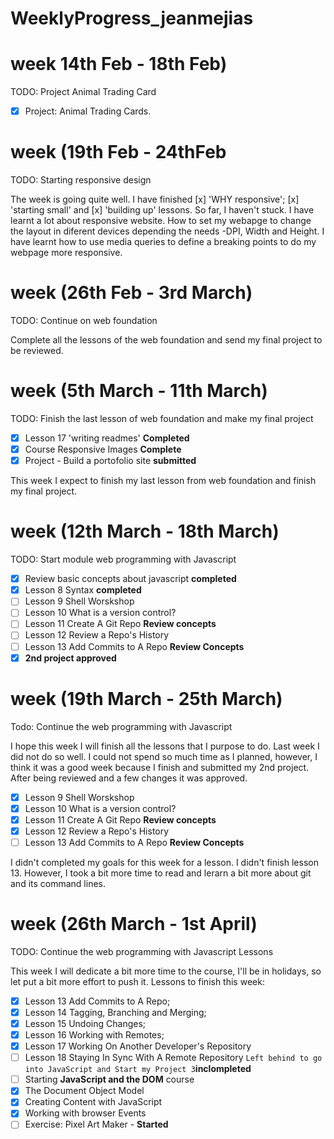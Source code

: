 # WeeklyProgress_jeanmejias
# week 14th Feb - 18th Feb)
TODO: Project Animal Trading Card

- [x] Project: Animal Trading Cards. 

# week (19th Feb - 24thFeb
TODO: Starting responsive design

The week is going quite well. I have finished [x] 'WHY responsive'; [x] 'starting small' and [x] 'building up' lessons. So far, I haven't stuck. 
I have learnt a lot about responsive website. How to set my webapge to change the layout in diferent devices depending the needs -DPI, Width and Height. 
I have learnt how to use media queries to define a breaking points to do my webpage more responsive. 

# week (26th Feb - 3rd March)
TODO: Continue on web foundation

Complete all the lessons of the web foundation and send my final project to be reviewed.

# week (5th March - 11th March)
TODO: Finish the last lesson of web foundation and make my final project
- [x] Lesson 17 'writing readmes' **Completed**
- [x] Course Responsive Images **Complete**
- [x] Project - Build a portofolio site **submitted**

This week I expect to finish my last lesson from web foundation and finish my final project. 

# week (12th March - 18th March)
TODO: Start module web programming with Javascript

- [x] Review basic concepts about javascript **completed**
- [x] Lesson 8 Syntax **completed**
- [ ] Lesson 9 Shell Worskshop
- [ ] Lesson 10 What is a version control? 
- [ ] Lesson 11 Create A Git Repo **Review concepts**
- [ ] Lesson 12 Review a Repo's History
- [ ] Lesson 13 Add Commits to A Repo **Review Concepts**
- [x] **2nd project approved**

# week (19th March - 25th March)
Todo: Continue the web programming with Javascript 

I hope this week I will finish all the lessons that I purpose to do. Last week I did not do so well. I could not spend so much time as I planned, however, I think it was a good week because I finish and submitted my 2nd project. After being reviewed and a few changes it was approved. 

- [x] Lesson 9 Shell Worskshop
- [x] Lesson 10 What is a version control? 
- [x] Lesson 11 Create A Git Repo **Review concepts**
- [x] Lesson 12 Review a Repo's History
- [ ] Lesson 13 Add Commits to A Repo **Review Concepts**

I didn't completed my goals for this week for a lesson. I didn't finish lesson 13. However, I took a bit more time to read and lerarn a bit more about git and its command lines. 

# week (26th March - 1st April)

TODO: Continue the web programming with Javascript Lessons

This week I will dedicate a bit more time to the course, I'll be in holidays, so let put a bit more effort to push it. 
Lessons to finish this week:
- [x] Lesson 13 Add Commits to A Repo;
- [x] Lesson 14 Tagging, Branching and Merging;
- [x] Lesson 15 Undoing Changes;
- [x] Lesson 16 Working with Remotes;
- [x] Lesson 17 Working On Another Developer's Repository
- [ ] Lesson 18 Staying In Sync With A Remote Repository ``Left behind to go into JavaScript and Start my Project 3``**inclompleted**
- [ ] Starting **JavaScript and the DOM** course
- [x] The Document Object Model
- [x] Creating Content with JavaScript 
- [x] Working with browser Events
- [ ] Exercise: Pixel Art Maker - **Started**
